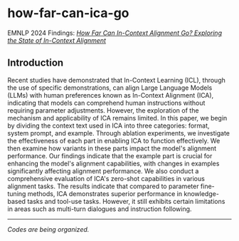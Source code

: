 # how-far-can-ica-go
 EMNLP 2024 Findings: [_How Far Can In-Context Alignment Go? Exploring the State of In-Context Alignment_](https://arxiv.org/abs/2406.11474)

## Introduction
Recent studies have demonstrated that In-Context Learning (ICL), through the use of specific demonstrations, can align Large Language Models (LLMs) with human preferences known as In-Context Alignment (ICA), indicating that models can comprehend human instructions without requiring parameter adjustments. However, the exploration of the mechanism and applicability of ICA remains limited. In this paper, we begin by dividing the context text used in ICA into three categories: format, system prompt, and example. Through ablation experiments, we investigate the effectiveness of each part in enabling ICA to function effectively. We then examine how variants in these parts impact the model's alignment performance. Our findings indicate that the example part is crucial for enhancing the model's alignment capabilities, with changes in examples significantly affecting alignment performance. We also conduct a comprehensive evaluation of ICA's zero-shot capabilities in various alignment tasks. The results indicate that compared to parameter fine-tuning methods, ICA demonstrates superior performance in knowledge-based tasks and tool-use tasks. However, it still exhibits certain limitations in areas such as multi-turn dialogues and instruction following.

---
_Codes are being organized._
